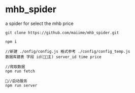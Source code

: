 # mhb_spider
a spider for select the mhb price

```base
git clone https://github.com/maiime/mhb_spider.git

npm i

//新建 ./onfig/config.js 格式参考 ./config/config_temp.js
数据库建表 字段 id(主) server_id time price

//爬取数据
npm run fetch   

//启动服务
npm run server
```
